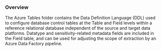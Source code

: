 ### Overview

The Azure Tables folder contains the Data Definition Language (DDL) used to configure database control tables at the Table and Field levels within a reference relational database independent of the source and target data platforms. Datatype and sensitivity-related metadata fields are included in the Field table, and can be used for adjusting the scope of extraction by an Azure Data Factory pipeline.
